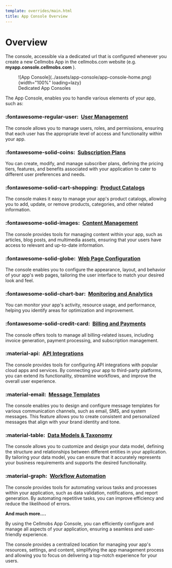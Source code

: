 ```yaml
---
template: overrides/main.html
title: App Console Overview
---
```


# Overview

The console, accessible via a dedicated url that is configured whenever you create a new Cellmobs App in the cellmobs.com website (e.g. **myapp.console.cellmobs.com** ). 

<figure markdown>
![App Console](../assets/app-console/app-console-home.png){width="100%" loading=lazy}
    <figcaption>Dedicated App Consoles</figcaption>
</figure>

The App Console, enables you to handle various elements of your app, such as:

### :fontawesome-regular-user:&nbsp;  [User Management](/app-console/manage-users) 
The console allows you to manage users, roles, and permissions, ensuring that each user has the appropriate level of access and functionality within your app.

### :fontawesome-solid-coins:&nbsp; [Subscription Plans](/app-console/manage-subscriptions)
You can create, modify, and manage subscriber plans, defining the pricing tiers, features, and benefits associated with your application to cater to different user preferences and needs.

### :fontawesome-solid-cart-shopping:&nbsp; [Product Catalogs](/app-console/manage-products) 
The console makes it easy to manage your app's product catalogs, allowing you to add, update, or remove products, categories, and other related information.

### :fontawesome-solid-images:&nbsp; [Content Management](/app-console/manage-content)
The console provides tools for managing content within your app, such as articles, blog posts, and multimedia assets, ensuring that your users have access to relevant and up-to-date information.

### :fontawesome-solid-globe:&nbsp; [Web Page Configuration](/app-console/manage-pages) 
The console enables you to configure the appearance, layout, and behavior of your app's web pages, tailoring the user interface to match your desired look and feel.

### :fontawesome-solid-chart-bar:&nbsp; [Monitoring and Analytics](/app-console/manage-users)
You can monitor your app's activity, resource usage, and performance, helping you identify areas for optimization and improvement.

### :fontawesome-solid-credit-card:&nbsp; [Billing and Payments](/app-console/manage-orders)
The console offers tools to manage all billing-related issues, including invoice generation, payment processing, and subscription management.

### :material-api:&nbsp; [API Integrations](/app-console/manage-integrations) 
The console provides tools for configuring API integrations with popular cloud apps and services. By connecting your app to third-party platforms, you can extend its functionality, streamline workflows, and improve the overall user experience.

### :material-email:&nbsp; [Message Templates](/app-console/manage-templates)
The console enables you to design and configure message templates for various communication channels, such as email, SMS, and system messages. This feature allows you to create consistent and personalized messages that align with your brand identity and tone.

### :material-table:&nbsp; [Data Models & Taxonomy](/app-console/manage-taxonomy)
The console allows you to customize and design your data model, defining the structure and relationships between different entities in your application. By tailoring your data model, you can ensure that it accurately represents your business requirements and supports the desired functionality.

### :material-graph:&nbsp; [Workflow Automation](/app-console/manage-workflow)
The console provides tools for automating various tasks and processes within your application, such as data validation, notifications, and report generation. By automating repetitive tasks, you can improve efficiency and reduce the likelihood of errors.

**And much more....** 

By using the Cellmobs App Console, you can efficiently configure and manage all aspects of your application, ensuring a seamless and user-friendly experience. 

The console provides a centralized location for managing your app's resources, settings, and content, simplifying the app management process and allowing you to focus on delivering a top-notch experience for your users.

<br><br>